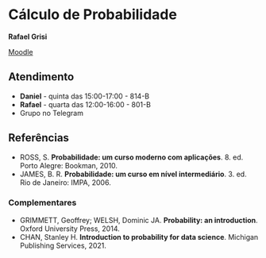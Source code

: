 # Cálculo de Probabilidade

**Rafael Grisi**

[Moodle](https://moodle.ufabc.edu.br/course/view.php?id=2760)

## Atendimento

- **Daniel** - quinta das 15:00-17:00 - 814-B
- **Rafael** - quarta das 12:00-16:00 - 801-B
- Grupo no Telegram

## Referências

- ROSS, S. **Probabilidade: um curso moderno com aplicações**. 8. ed. Porto Alegre: Bookman, 2010.
- JAMES, B. R. **Probabilidade: um curso em nível intermediário**. 3. ed. Rio de Janeiro: IMPA, 2006.

### Complementares

- GRIMMETT, Geoffrey; WELSH, Dominic JA. **Probability: an introduction**. Oxford University Press, 2014.
- CHAN, Stanley H. **Introduction to probability for data science**. Michigan Publishing Services, 2021.